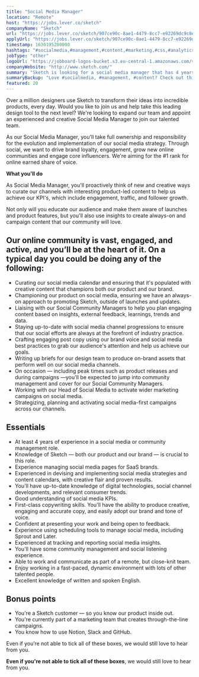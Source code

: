 ```yaml
---
title: "Social Media Manager"
location: "Remote"
host: "https://jobs.lever.co/sketch"
companyName: "Sketch"
url: "https://jobs.lever.co/sketch/907ce90c-8ae1-4479-8cc7-e92269dc9c8e"
applyUrl: "https://jobs.lever.co/sketch/907ce90c-8ae1-4479-8cc7-e92269dc9c8e/apply"
timestamp: 1630195200000
hashtags: "#socialmedia,#management,#content,#marketing,#css,#analytics,#git,#ui/ux"
jobType: "other"
logoUrl: "https://jobboard-logos-bucket.s3.eu-central-1.amazonaws.com/sketch"
companyWebsite: "http://www.sketch.com/"
summary: "Sketch is looking for a social media manager that has 4 years of experience in a social media or community management role."
summaryBackup: "Love #socialmedia, #management, #content? Check out this job post!"
featured: 20
---
```


Over a million designers use Sketch to transform their ideas into incredible products, every day. Would you like to join us and help take this leading design tool to the next level? We're looking to expand our team and appoint an experienced and creative Social Media Manager to join our talented team.

As our Social Media Manager, you'll take full ownership and responsibility for the evolution and implementation of our social media strategy. Through social, we want to drive brand loyalty, engagement, grow new online communities and engage core influencers. We're aiming for the #1 rank for online earned share of voice.

**What you'll do**

As Social Media Manager, you'll proactively think of new and creative ways to curate our channels with interesting product-led content to help us achieve our KPI's, which include engagement, traffic, and follower growth.

Not only will you educate our audience and make them aware of launches and product features, but you'll also use insights to create always-on and campaign content that our community will love.

## Our online community is vast, engaged, and active, and you’ll be at the heart of it. On a typical day you could be doing any of the following:

*   Curating our social media calendar and ensuring that it's populated with creative content that champions both our product and our brand.
*   Championing our product on social media, ensuring we have an always-on approach to promoting Sketch, outside of launches and updates.
*   Liaising with our Social Community Managers to help you plan engaging content based on insights, external feedback, learnings, trends and data.
*   Staying up-to-date with social media channel progressions to ensure that our social efforts are always at the forefront of industry practice.
*   Crafting engaging post copy using our brand voice and social media best practices to grab our audience's attention and help us achieve our goals.
*   Writing up briefs for our design team to produce on-brand assets that perform well on our social media channels.
*   On occasion — including peak times such as product releases and during campaigns —you'll be expected to jump into community management and cover for our Social Community Managers.
*   Working with our Head of Social Media to activate wider marketing campaigns on social media.
*   Strategizing, planning and activating social media-first campaigns across our channels.

## Essentials

*   At least 4 years of experience in a social media or community management role.
*   Knowledge of Sketch — both our product and our brand — is crucial to this role.
*   Experience managing social media pages for SaaS brands.
*   Experienced in devising and implementing social media strategies and content calendars, with creative flair and proven results.
*   You'll have up-to-date knowledge of digital technologies, social channel developments, and relevant consumer trends.
*   Good understanding of social media KPIs.
*   First-class copywriting skills. You'll have the ability to produce creative, engaging and accurate copy, and easily adopt our brand and tone of voice.
*   Confident at presenting your work and being open to feedback.
*   Experience using scheduling tools to manage social media, including Sprout and Later.
*   Experienced at tracking and reporting social media insights.
*   You'll have some community management and social listening experience.
*   Able to work and communicate as part of a remote, but close-knit team.
*   Enjoy working in a fast-paced, dynamic environment with lots of other talented people.
*   Excellent knowledge of written and spoken English.

## Bonus points

*   You're a Sketch customer — so you know our product inside out.
*   You're currently part of a marketing team that creates through-the-line campaigns.
*   You know how to use Notion, Slack and GitHub.

Even if you’re not able to tick all of these boxes, we would still love to hear from you.

**Even if you're not able to tick all of these boxes**, we would still love to hear from you.
